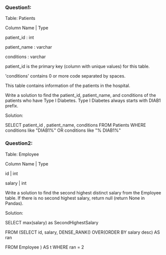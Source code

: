 ### Question1:
Table: Patients

Column Name  | Type

patient_id   : int 

patient_name : varchar 

conditions   : varchar 

patient_id is the primary key (column with unique values) for this table.

'conditions' contains 0 or more code separated by spaces. 

This table contains information of the patients in the hospital.

Write a solution to find the patient_id, patient_name, and conditions of the patients who have Type I Diabetes. Type I Diabetes always starts with DIAB1 prefix.


Solution:

SELECT patient_id , patient_name, conditions
FROM Patients
WHERE conditions like "DIAB1%" OR conditions like "% DIAB1%"


### Question2:

Table: Employee

Column Name | Type 

id          | int

salary      | int  

Write a solution to find the second highest distinct salary from the Employee table. If there is no second highest salary, return null (return None in Pandas).

Solution:

SELECT max(salary) as SecondHighestSalary 

FROM (SELECT id, salary, DENSE_RANK() OVER(ORDER BY salary desc) AS ran

FROM Employee
) AS t
WHERE ran = 2

